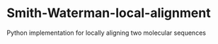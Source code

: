 # Smith-Waterman-local-alignment
Python implementation for locally aligning two molecular sequences
